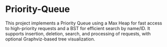 # Priority-Queue
This project implements a Priority Queue using a Max Heap for fast access to high-priority requests and a BST for efficient search by name/ID. It supports insertion, deletion, search, and processing of requests, with optional Graphviz-based tree visualization.

